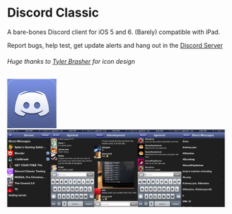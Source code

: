 # Discord Classic 
A bare-bones Discord client for iOS 5 and 6.
(Barely) compatible with iPad.

Report bugs, help test, get update alerts and hang out in the [Discord Server](https://discord.gg/A93uJh3)

###### Huge thanks to [Tyler Brasher](https://twitter.com/TyBrasher) for icon design
![icon](https://github.com/Cellomonster/iOS-Discord-Classic/raw/master/Icon%402x.png) 
![screenshot](https://github.com/Cellomonster/iOS-Discord-Classic/raw/master/Screenshot.png)
